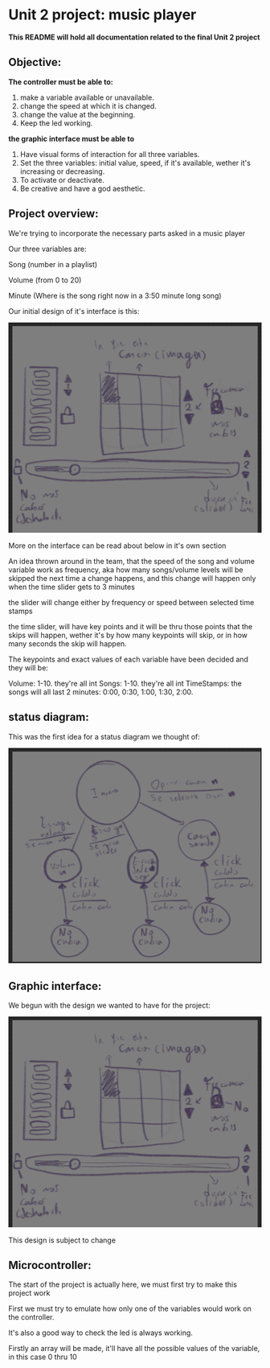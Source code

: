 # Unit 2 project: music player

**This README will hold all documentation related to the final Unit 2 project**

## Objective:

**The controller must be able to:**
1. make a variable available or unavailable.
2. change the speed at which it is changed.
3. change the value at the beginning.
4. Keep the led working.


**the graphic interface must be able to**

1. Have visual forms of interaction for all three variables.
2. Set the three variables: initial value, speed, if it's available, wether it's increasing or decreasing.
3. To activate or deactivate.
4. Be creative and have a god aesthetic.


## Project overview:

We're trying to incorporate the necessary parts asked in a music player

Our three variables are:

Song (number in a playlist)

Volume (from 0 to 20)

Minute (Where is the song right now in a 3:50 minute long song)

Our initial design of it's interface is this:

![alt text](IMG_6187(2).PNG)

More on the interface can be read about below in it's own section


An idea thrown around in the team, that the speed of the song and volume variable work as frequency, aka how many songs/volume levels will be skipped the next time a change happens, and this change will happen only when the time slider gets to 3 minutes

the slider will change either by frequency or speed between selected time stamps

the time slider, will have key points and it will be thru those points that the skips will happen, wether it's by how many keypoints will skip, or in how many seconds the skip will happen.

The keypoints and exact values of each variable have been decided and they will be:

Volume: 1-10. they're all int
Songs: 1-10. they're all int
TimeStamps: the songs will all last 2 minutes: 0:00, 0:30, 1:00, 1:30, 2:00.



## status diagram:

This was the first idea for a status diagram we thought of:

![alt text](IMG_6188(2).PNG)



## Graphic interface:

We begun with the design we wanted to have for the project:

![alt text](IMG_6187(2).PNG)

This design is subject to change


## Microcontroller:

The start of the project is actually here, we must first try to make this project work

First we must try to emulate how only one of the variables would work on the controller.

It's also a good way to check the led is always working.

Firstly an array will be made, it'll have all the possible values of the variable, in this case 0 thru 10
